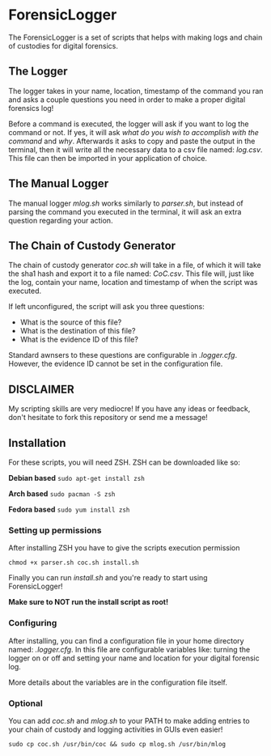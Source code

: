 # ForensicLogger

The ForensicLogger is a set of scripts that helps with making logs and chain of custodies for digital forensics.

## The Logger

The logger takes in your name, location, timestamp of the command you ran and asks a couple questions you need in order to make a proper digital forensics log!

Before a command is executed, the logger will ask if you want to log the command or not. If yes, it will ask *what do you wish to accomplish with the command* and *why*. Afterwards it asks to copy and paste the output in the terminal, then it will write all the necessary data to a csv file named: *log.csv*. This file can then be imported in your application of choice.

## The Manual Logger

The manual logger *mlog.sh* works similarly to *parser.sh*, but instead of parsing the command you executed in the terminal, it will ask an extra question regarding your action.

## The Chain of Custody Generator

The chain of custody generator *coc.sh* will take in a file, of which it will take the sha1 hash and export it to a file named: *CoC.csv*. This file will, just like the log, contain your name, location and timestamp of when the script was executed.

If left unconfigured, the script will ask you three questions:

- What is the source of this file?
- What is the destination of this file?
- What is the evidence ID of this file?

Standard awnsers to these questions are configurable in *.logger.cfg*. However, the evidence ID cannot be set in the configuration file.

## DISCLAIMER

My scripting skills are very mediocre! If you have any ideas or feedback, don't hesitate to fork this repository or send me a message!

## Installation

For these scripts, you will need ZSH. ZSH can be downloaded like so:

**Debian based**
`sudo apt-get install zsh`

**Arch based**
`sudo pacman -S zsh`

**Fedora based**
`sudo yum install zsh`

### Setting up permissions

After installing ZSH you have to give the scripts execution permission

`chmod +x parser.sh coc.sh install.sh`

Finally you can run *install.sh* and you're ready to start using ForensicLogger!

**Make sure to NOT run the install script as root!**

### Configuring

After installing, you can find a configuration file in your home directory named: *.logger.cfg*. In this file are configurable variables like: turning the logger on or off and setting your name and location for your digital forensic log.

More details about the variables are in the configuration file itself.

### Optional

You can add *coc.sh* and *mlog.sh* to your PATH to make adding entries to your chain of custody and logging activities in GUIs even easier!

`sudo cp coc.sh /usr/bin/coc && sudo cp mlog.sh /usr/bin/mlog`
